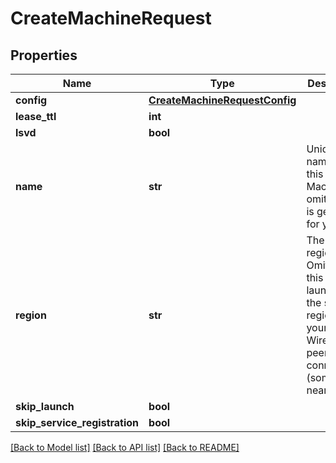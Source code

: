 # CreateMachineRequest

## Properties
Name | Type | Description | Notes
------------ | ------------- | ------------- | -------------
**config** | [**CreateMachineRequestConfig**](CreateMachineRequestConfig.md) |  | [optional] 
**lease_ttl** | **int** |  | [optional] 
**lsvd** | **bool** |  | [optional] 
**name** | **str** | Unique name for this Machine. If omitted, one is generated for you | [optional] 
**region** | **str** | The target region. Omitting this param launches in the same region as your WireGuard peer connection (somewhere near you). | [optional] 
**skip_launch** | **bool** |  | [optional] 
**skip_service_registration** | **bool** |  | [optional] 

[[Back to Model list]](../README.md#documentation-for-models) [[Back to API list]](../README.md#documentation-for-api-endpoints) [[Back to README]](../README.md)


